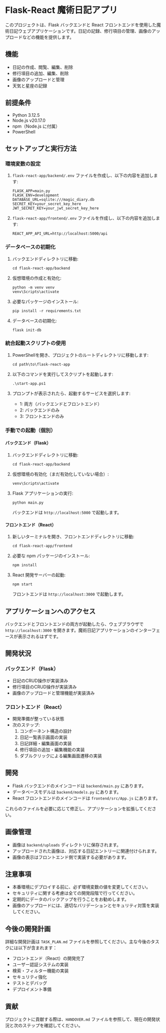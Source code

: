# Flask-React 魔術日記アプリ

このプロジェクトは、Flask バックエンドと React フロントエンドを使用した魔術日記ウェブアプリケーションです。日記の記録、修行項目の管理、画像のアップロードなどの機能を提供します。

## 機能

- 日記の作成、閲覧、編集、削除
- 修行項目の追加、編集、削除
- 画像のアップロードと管理
- 天気と星座の記録

## 前提条件

- Python 3.12.5
- Node.js v20.17.0
- npm（Node.js に付属）
- PowerShell

## セットアップと実行方法

### 環境変数の設定

1. `flask-react-app/backend/.env` ファイルを作成し、以下の内容を追加します:
   ```
   FLASK_APP=main.py
   FLASK_ENV=development
   DATABASE_URL=sqlite:///magic_diary.db
   SECRET_KEY=your_secret_key_here
   JWT_SECRET_KEY=your_jwt_secret_key_here
   ```

2. `flask-react-app/frontend/.env` ファイルを作成し、以下の内容を追加します:
   ```
   REACT_APP_API_URL=http://localhost:5000/api
   ```

### データベースの初期化

1. バックエンドディレクトリに移動:
   ```
   cd flask-react-app/backend
   ```

2. 仮想環境の作成と有効化:
   ```
   python -m venv venv
   venv\Scripts\activate
   ```

3. 必要なパッケージのインストール:
   ```
   pip install -r requirements.txt
   ```

4. データベースの初期化:
   ```
   flask init-db
   ```

### 統合起動スクリプトの使用

1. PowerShellを開き、プロジェクトのルートディレクトリに移動します:
   ```
   cd path\to\flask-react-app
   ```

2. 以下のコマンドを実行してスクリプトを起動します:
   ```
   .\start-app.ps1
   ```

3. プロンプトが表示されたら、起動するサービスを選択します:
   - 1: 両方（バックエンドとフロントエンド）
   - 2: バックエンドのみ
   - 3: フロントエンドのみ

### 手動での起動（個別）

#### バックエンド（Flask）

1. バックエンドディレクトリに移動:
   ```
   cd flask-react-app/backend
   ```

2. 仮想環境の有効化（まだ有効化していない場合）:
   ```
   venv\Scripts\activate
   ```

3. Flask アプリケーションの実行:
   ```
   python main.py
   ```

   バックエンドは `http://localhost:5000` で起動します。

#### フロントエンド（React）

1. 新しいターミナルを開き、フロントエンドディレクトリに移動:
   ```
   cd flask-react-app/frontend
   ```

2. 必要な npm パッケージのインストール:
   ```
   npm install
   ```

3. React 開発サーバーの起動:
   ```
   npm start
   ```

   フロントエンドは `http://localhost:3000` で起動します。

## アプリケーションへのアクセス

バックエンドとフロントエンドの両方が起動したら、ウェブブラウザで `http://localhost:3000` を開きます。魔術日記アプリケーションのインターフェースが表示されるはずです。

## 開発状況

### バックエンド（Flask）

- 日記のCRUD操作が実装済み
- 修行項目のCRUD操作が実装済み
- 画像のアップロードと管理機能が実装済み

### フロントエンド（React）

- 開発準備が整っている状態
- 次のステップ:
  1. コンポーネント構造の設計
  2. 日記一覧表示画面の実装
  3. 日記詳細・編集画面の実装
  4. 修行項目の追加・編集機能の実装
  5. ダブルクリックによる編集画面遷移の実装

## 開発

- Flask バックエンドのメインコードは `backend/main.py` にあります。
- データベースモデルは `backend/models.py` にあります。
- React フロントエンドのメインコードは `frontend/src/App.js` にあります。

これらのファイルを必要に応じて修正し、アプリケーションを拡張してください。

## 画像管理

- 画像は `backend/uploads` ディレクトリに保存されます。
- アップロードされた画像は、対応する日記エントリーに関連付けられます。
- 画像の表示はフロントエンド側で実装する必要があります。

## 注意事項

- 本番環境にデプロイする前に、必ず環境変数の値を変更してください。
- セキュリティに関する考慮は全ての開発段階で行ってください。
- 定期的にデータのバックアップを行うことをお勧めします。
- 画像のアップロードには、適切なバリデーションとセキュリティ対策を実装してください。

## 今後の開発計画

詳細な開発計画は `TASK_PLAN.md` ファイルを参照してください。主な今後のタスクには以下が含まれます：

- フロントエンド（React）の開発完了
- ユーザー認証システムの実装
- 検索・フィルター機能の実装
- セキュリティ強化
- テストとデバッグ
- デプロイメント準備

## 貢献

プロジェクトに貢献する際は、`HANDOVER.md` ファイルを参照して、現在の開発状況と次のステップを確認してください。